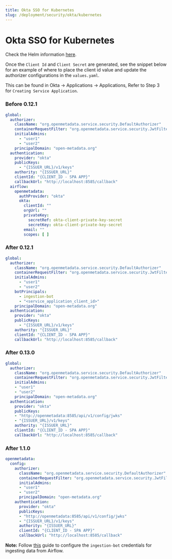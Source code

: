 ```yaml
---
title: Okta SSO for Kubernetes
slug: /deployment/security/okta/kubernetes
---
```


# Okta SSO for Kubernetes

Check the Helm information [here](https://artifacthub.io/packages/search?repo=open-metadata).

Once the `Client Id` and `Client Secret` are generated, see the snippet below for an example of where to
place the client id value and update the authorizer configurations in the `values.yaml`.

This can be found in Okta -> Applications -> Applications, Refer to Step 3 for `Creating Service Application`.

### Before 0.12.1

```yaml
global:
  authorizer:
    className: "org.openmetadata.service.security.DefaultAuthorizer"
    containerRequestFilter: "org.openmetadata.service.security.JwtFilter"
    initialAdmins:
      - "user1"
      - "user2"
    principalDomain: "open-metadata.org"
  authentication:
    provider: "okta"
    publicKeys:
      - "{ISSUER_URL}/v1/keys"
    authority: "{ISSUER_URL}"
    clientId: "{CLIENT_ID - SPA APP}"
    callbackUrl: "http://localhost:8585/callback"
  airflow:
    openmetadata:
      authProvider: "okta"
      okta:
        clientId: ""
        orgUrl: ""
        privateKey:
          secretRef: okta-client-private-key-secret
          secretKey: okta-client-private-key-secret
        email: ""
        scopes: [ ]
```

### After 0.12.1

```yaml
global:
  authorizer:
    className: "org.openmetadata.service.security.DefaultAuthorizer"
    containerRequestFilter: "org.openmetadata.service.security.JwtFilter"
    initialAdmins:
      - "user1"
      - "user2"
    botPrincipals:
      - ingestion-bot
      - "<service_application_client_id>"
    principalDomain: "open-metadata.org"
  authentication:
    provider: "okta"
    publicKeys:
      - "{ISSUER_URL}/v1/keys"
    authority: "{ISSUER_URL}"
    clientId: "{CLIENT_ID - SPA APP}"
    callbackUrl: "http://localhost:8585/callback"
```

### After 0.13.0

```yaml
global:
  authorizer:
    className: "org.openmetadata.service.security.DefaultAuthorizer"
    containerRequestFilter: "org.openmetadata.service.security.JwtFilter"
    initialAdmins:
    - "user1"
    - "user2"
    principalDomain: "open-metadata.org"
  authentication:
    provider: "okta"
    publicKeys:
    - "http://openmetadata:8585/api/v1/config/jwks"
    - "{ISSUER_URL}/v1/keys"
    authority: "{ISSUER_URL}"
    clientId: "{CLIENT_ID - SPA APP}"
    callbackUrl: "http://localhost:8585/callback"
```

### After 1.1.0

```yaml
openmetadata:
  config:
    authorizer:
      className: "org.openmetadata.service.security.DefaultAuthorizer"
      containerRequestFilter: "org.openmetadata.service.security.JwtFilter"
      initialAdmins:
      - "user1"
      - "user2"
      principalDomain: "open-metadata.org"
    authentication:
      provider: "okta"
      publicKeys:
      - "http://openmetadata:8585/api/v1/config/jwks"
      - "{ISSUER_URL}/v1/keys"
      authority: "{ISSUER_URL}"
      clientId: "{CLIENT_ID - SPA APP}"
      callbackUrl: "http://localhost:8585/callback"
```

**Note:** Follow [this](/how-to-guides/feature-configurations/bots) guide to configure the `ingestion-bot` credentials for
ingesting data from Airflow.